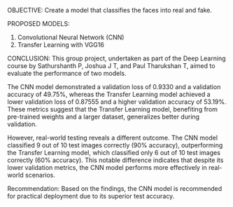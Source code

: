 OBJECTIVE:
Create a model that classifies the faces into real and fake.

PROPOSED MODELS:
1. Convolutional Neural Network (CNN)
2. Transfer Learning with VGG16


CONCLUSION:
This group project, undertaken as part of the Deep Learning course by Sathurshanth P, Joshua J T, and Paul Tharukshan T, aimed to evaluate the performance of two models.

The CNN model demonstrated a validation loss of 0.9330 and a validation accuracy of 49.75%, whereas the Transfer Learning model achieved a lower validation loss of 0.87555 and a higher validation accuracy of 53.19%. These metrics suggest that the Transfer Learning model, benefiting from pre-trained weights and a larger dataset, generalizes better during validation.

However, real-world testing reveals a different outcome. The CNN model classified 9 out of 10 test images correctly (90% accuracy), outperforming the Transfer Learning model, which classified only 6 out of 10 test images correctly (60% accuracy). This notable difference indicates that despite its lower validation metrics, the CNN model performs more effectively in real-world scenarios.

Recommendation:
Based on the findings, the CNN model is recommended for practical deployment due to its superior test accuracy.
